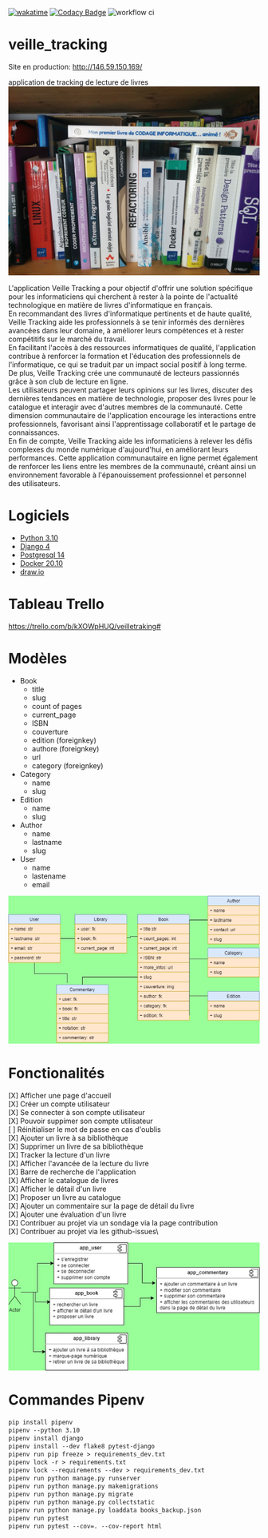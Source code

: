 [![wakatime](https://wakatime.com/badge/user/648b0556-0c0e-4e9d-b952-2bea950dabe6/project/ce91cfb1-ac21-4c0b-a1dd-dd75004877be.svg)](https://wakatime.com/badge/user/648b0556-0c0e-4e9d-b952-2bea950dabe6/project/ce91cfb1-ac21-4c0b-a1dd-dd75004877be)
[![Codacy Badge](https://app.codacy.com/project/badge/Grade/e2c07d13eb674eb88288901cba08ba52)](https://www.codacy.com/gh/jbbaillet85/veille_tracking/dashboard?utm_source=github.com\&utm_medium=referral\&utm_content=jbbaillet85/veille_tracking\&utm_campaign=Badge_Grade)
![workflow ci](https://github.com/jbbaillet85/veille_tracking/actions/workflows/django.yaml/badge.svg)

# veille\_tracking

Site en production: http://146.59.150.169/

application de tracking de lecture de livres
![livres](/static/assets/img/bibliotheque.jpg "livres")

L'application Veille Tracking a pour objectif d'offrir une solution spécifique pour les informaticiens qui cherchent à rester à la pointe de l'actualité technologique en matière de livres d'informatique en français.\
En recommandant des livres d'informatique pertinents et de haute qualité, Veille Tracking aide les professionnels à se tenir informés des dernières avancées dans leur domaine, à améliorer leurs compétences et à rester compétitifs sur le marché du travail.\
En facilitant l'accès à des ressources informatiques de qualité, l'application contribue à renforcer la formation et l'éducation des professionnels de l'informatique, ce qui se traduit par un impact social positif à long terme.\
De plus, Veille Tracking crée une communauté de lecteurs passionnés grâce à son club de lecture en ligne.\
Les utilisateurs peuvent partager leurs opinions sur les livres, discuter des dernières tendances en matière de technologie, proposer des livres pour le catalogue et interagir avec d'autres membres de la communauté. Cette dimension communautaire de l'application encourage les interactions entre professionnels, favorisant ainsi l'apprentissage collaboratif et le partage de connaissances.\
En fin de compte, Veille Tracking aide les informaticiens à relever les défis complexes du monde numérique d'aujourd'hui, en améliorant leurs performances. Cette application communautaire en ligne permet également de renforcer les liens entre les membres de la communauté, créant ainsi un environnement favorable à l'épanouissement professionnel et personnel des utilisateurs.
# Logiciels

*   [Python 3.10](https://www.python.org/ "python")
*   [Django 4](https://www.djangoproject.com/ "django")
*   [Postgresql 14](https://www.postgresql.fr/ "Postgresql")
*   [Docker 20.10](https://www.docker.com/ "Docker")
*   [draw.io](https://draw-io.fr.softonic.com/ "draw.io")

# Tableau Trello

https://trello.com/b/kXOWpHUQ/veilletraking#

# Modèles

*   Book
    *   title
    *   slug
    *   count of pages
    *   current\_page
    *   ISBN
    *   couverture
    *   edition (foreignkey)
    *   authore (foreignkey)
    *   url
    *   category (foreignkey)
*   Category
    *   name
    *   slug
*   Edition
    *   name
    *   slug
*   Author
    *   name
    *   lastname
    *   slug
*   User
    *   name
    *   lastename
    *   email

![diagrame entité association](/doc/association_entity_diagram.jpg "livres")

# Fonctionalités

\[X] Afficher une page d'accueil\
\[X] Créer un compte utilisateur\
\[X] Se connecter à son compte utilisateur\
\[X] Pouvoir suppimer son compte utilisateur\
\[ ] Réinitialiser le mot de passe en cas d'oublis\
\[X] Ajouter un livre à sa bibliothèque\
\[X] Supprimer un livre de sa bibliothèque\
\[X] Tracker la lecture d'un livre\
\[X] Afficher l'avancée de la lecture du livre\
\[X] Barre de recherche de l'application\
\[X] Afficher le catalogue de livres\
\[X] Afficher le détail d'un livre\
\[X] Proposer un livre au catalogue\
\[X] Ajouter un commentaire sur la page de détail du livre\
\[X] Ajouter une évaluation d'un livre\
\[X] Contribuer au projet via un sondage via la page contribution\
\[X] Contribuer au projet via les github-issues\

![fonctionalités](/doc/parcour%20utilisateur.jpg "Fonctionalités")

# Commandes Pipenv

    pip install pipenv
    pipenv --python 3.10
    pipenv install django
    pipenv install --dev flake8 pytest-django
    pipenv run pip freeze > requirements_dev.txt
    pipenv lock -r > requirements.txt
    pipenv lock --requirements --dev > requirements_dev.txt
    pipenv run python manage.py runserver
    pipenv run python manage.py makemigrations
    pipenv run python manage.py migrate
    pipenv run python manage.py collectstatic
    pipenv run python manage.py loaddata books_backup.json
    pipenv run pytest
    pipenv run pytest --cov=. --cov-report html
